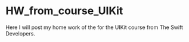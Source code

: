 # HW_from_course_UIKit
Here I will post my home work of the for the UIKit course from The Swift Developers.
